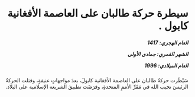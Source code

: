 <h1 dir="rtl">سيطرة حركة طالبان على العاصمة الأفغانية كابول .</h1>

<h5 dir="rtl">العام الهجري:  1417

الشهر القمري: جمادى الأولى

العام الميلادي: 1996</h5>

<p dir="rtl">سَيْطَرت حركةُ طالبان على العاصمة الأفغانية كابولَ، بعدَ مواجهاتٍ عنيفةٍ، وقتلت الحركةُ الرئيسَ نجيب الله في مَقَرِّ الأممِ المتحدةِ، وفرَضَت تطبيقَ الشريعة الإسلامية على البلاد.</p></br>

